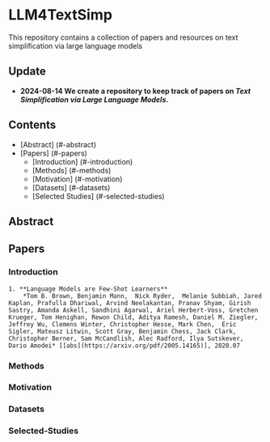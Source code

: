 # LLM4TextSimp
This repository contains a collection of papers and resources on text simplification via large language models

## Update
- **2024-08-14 We create a repository to keep track of papers on *Text Simplification via Large Language Models*.**

## Contents

- [Abstract] (#-abstract)
- [Papers] (#-papers)
	- [Introduction] (#-introduction)
	- [Methods] (#-methods)
	- [Motivation] (#-motivation)
	- [Datasets] (#-datasets)
	- [Selected Studies] (#-selected-studies)

## Abstract

## Papers

### Introduction

	1. **Language Models are Few-Shot Learners**
		*Tom B. Brown, Benjamin Mann,  Nick Ryder,  Melanie Subbiah, Jared Kaplan, Prafulla Dhariwal, Arvind Neelakantan, Pranav Shyam, Girish Sastry, Amanda Askell, Sandhini Agarwal, Ariel Herbert-Voss, Gretchen Krueger, Tom Henighan, Rewon Child, Aditya Ramesh, Daniel M. Ziegler, Jeffrey Wu, Clemens Winter, Christopher Hesse, Mark Chen,  Eric Sigler, Mateusz Litwin, Scott Gray, Benjamin Chess, Jack Clark, Christopher Berner, Sam McCandlish, Alec Radford, Ilya Sutskever, Dario Amodei* [[abs](https://arxiv.org/pdf/2005.14165)], 2020.07
### Methods

### Motivation

### Datasets

### Selected-Studies